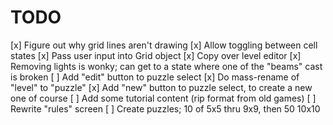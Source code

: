 # TODO
[x] Figure out why grid lines aren't drawing
[x] Allow toggling between cell states
[x] Pass user input into Grid object
[x] Copy over level editor
[x] Removing lights is wonky; can get to a state where one of the "beams" cast is broken
[ ] Add "edit" button to puzzle select
[x] Do mass-rename of "level" to "puzzle"
[x] Add "new" button to puzzle select, to create a new one of course
[ ] Add some tutorial content (rip format from old games)
[ ] Rewrite "rules" screen
[ ] Create puzzles; 10 of 5x5 thru 9x9, then 50 10x10
